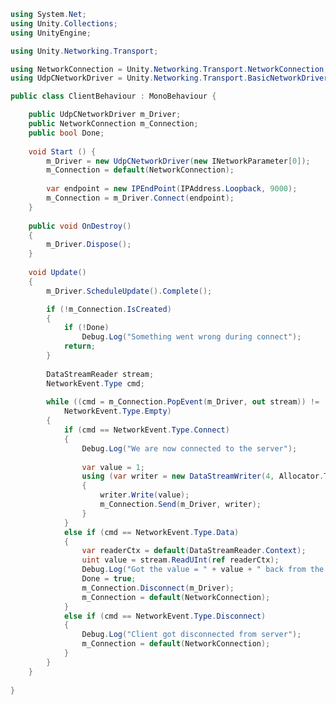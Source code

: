 ﻿```c#
using System.Net;
using Unity.Collections;
using UnityEngine;

using Unity.Networking.Transport;

using NetworkConnection = Unity.Networking.Transport.NetworkConnection;
using UdpCNetworkDriver = Unity.Networking.Transport.BasicNetworkDriver<Unity.Networking.Transport.IPv4UDPSocket>;

public class ClientBehaviour : MonoBehaviour {

    public UdpCNetworkDriver m_Driver;
    public NetworkConnection m_Connection;
    public bool Done;
    
    void Start () {
        m_Driver = new UdpCNetworkDriver(new INetworkParameter[0]);
        m_Connection = default(NetworkConnection);
        
        var endpoint = new IPEndPoint(IPAddress.Loopback, 9000);
        m_Connection = m_Driver.Connect(endpoint);
    }
    
    public void OnDestroy()
    {
        m_Driver.Dispose();
    }
    
    void Update()
    {
        m_Driver.ScheduleUpdate().Complete();

        if (!m_Connection.IsCreated)
        {
            if (!Done)
                Debug.Log("Something went wrong during connect");
            return;
        }
        
        DataStreamReader stream;
        NetworkEvent.Type cmd;
        
        while ((cmd = m_Connection.PopEvent(m_Driver, out stream)) != 
            NetworkEvent.Type.Empty)
        {
            if (cmd == NetworkEvent.Type.Connect)
            {
                Debug.Log("We are now connected to the server");
                
                var value = 1;
                using (var writer = new DataStreamWriter(4, Allocator.Temp))
                {
                    writer.Write(value);
                    m_Connection.Send(m_Driver, writer);
                }
            }
            else if (cmd == NetworkEvent.Type.Data)
            {
                var readerCtx = default(DataStreamReader.Context);
                uint value = stream.ReadUInt(ref readerCtx);
                Debug.Log("Got the value = " + value + " back from the server");
                Done = true;
                m_Connection.Disconnect(m_Driver);
                m_Connection = default(NetworkConnection);
            }
            else if (cmd == NetworkEvent.Type.Disconnect)
            {
                Debug.Log("Client got disconnected from server");
                m_Connection = default(NetworkConnection);
            }
        }
    }
    
}
```